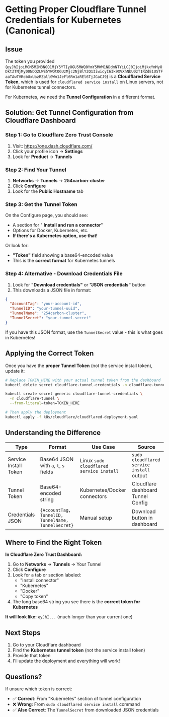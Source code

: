 # Getting Proper Cloudflare Tunnel Credentials for Kubernetes (Canonical)

## Issue

The token you provided (`eyJhIjoiMGM5M2M3NGQ1MjY5YTIyOGU5MWQ0YmY5MWM1NDdmNTYiLCJ0IjoiMjkxYmMyODktZTNjMy00NDQ2LWE5YWQtOGUzMjc2NjBlY2Q1IiwicyI6Ik9XVXhNbU0zT1RZdE1USTFaaTAwTVRobUxUazRZall0Wm1JeFl6Rm1aREl6TjJGaCJ9`) is a **Cloudflared Service Token**, which is used for `cloudflared service install` on Linux servers, not for Kubernetes tunnel connectors.

For Kubernetes, we need the **Tunnel Configuration** in a different format.

## Solution: Get Tunnel Configuration from Cloudflare Dashboard

### Step 1: Go to Cloudflare Zero Trust Console

1. Visit: https://one.dash.cloudflare.com/
2. Click your profile icon → **Settings**
3. Look for **Product** → **Tunnels**

### Step 2: Find Your Tunnel

1. **Networks** → **Tunnels** → **254carbon-cluster**
2. Click **Configure**
3. Look for the **Public Hostname** tab

###  Step 3: Get the Tunnel Token

On the Configure page, you should see:
- A section for " **Install and run a connector**"
- Options for Docker, Kubernetes, etc.
- **If there's a Kubernetes option, use that!**

Or look for:
- **"Token"** field showing a base64-encoded value
- This is the **correct format** for Kubernetes tunnels

### Step 4: Alternative - Download Credentials File

1. Look for **"Download credentials"** or **"JSON credentials"** button
2. This downloads a JSON file in format:
```json
{
  "AccountTag": "your-account-id",
  "TunnelID": "your-tunnel-uuid",
  "TunnelName": "254carbon-cluster",
  "TunnelSecret": "your-tunnel-secret"
}
```

If you have this JSON format, use the `TunnelSecret` value - this is what goes in Kubernetes!

## Applying the Correct Token

Once you have the **proper Tunnel Token** (not the service install token), update it:

```bash
# Replace TOKEN_HERE with your actual tunnel token from the dashboard
kubectl delete secret cloudflare-tunnel-credentials -n cloudflare-tunnel 2>/dev/null || true

kubectl create secret generic cloudflare-tunnel-credentials \
  -n cloudflare-tunnel \
  --from-literal=token=TOKEN_HERE

# Then apply the deployment
kubectl apply -f k8s/cloudflare/cloudflared-deployment.yaml
```

## Understanding the Difference

| Type | Format | Use Case | Source |
|------|--------|----------|--------|
| Service Install Token | Base64 JSON with `a`, `t`, `s` fields | Linux `sudo cloudflared service install` | `sudo cloudflared service install` output |
| Tunnel Token | Base64-encoded string | Kubernetes/Docker connectors | Cloudflare dashboard Tunnel Config |
| Credentials JSON | `{AccountTag, TunnelID, TunnelName, TunnelSecret}` | Manual setup | Download button in dashboard |

## Where to Find the Right Token

**In Cloudflare Zero Trust Dashboard:**
1. Go to **Networks** → **Tunnels** → Your Tunnel
2. Click **Configure**
3. Look for a tab or section labeled:
   - "Install connector"
   - "Kubernetes"
   - "Docker"
   - "Copy token"
4. The long base64 string you see there is the **correct token for Kubernetes**

**It will look like:** `eyJhI...` (much longer than your current one)

## Next Steps

1. Go to your Cloudflare dashboard
2. Find the **Kubernetes tunnel token** (not the service install token)
3. Provide that token
4. I'll update the deployment and everything will work!

## Questions?

If unsure which token is correct:
- ✅ **Correct**: From "Kubernetes" section of tunnel configuration
- ❌ **Wrong**: From `sudo cloudflared service install` command
- ✅ **Also Correct**: The `TunnelSecret` from downloaded JSON credentials
